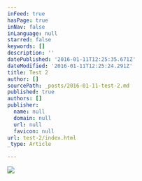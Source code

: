 ```yaml
---
inFeed: true
hasPage: true
inNav: false
inLanguage: null
starred: false
keywords: []
description: ''
datePublished: '2016-01-11T12:25:35.671Z'
dateModified: '2016-01-11T12:25:24.291Z'
title: Test 2
author: []
sourcePath: _posts/2016-01-11-test-2.md
published: true
authors: []
publisher:
  name: null
  domain: null
  url: null
  favicon: null
url: test-2/index.html
_type: Article

---
```

![](https://the-grid-user-content.s3-us-west-2.amazonaws.com/fa9479c9-2fa3-4cf2-b96c-ea2b41f3541b.jpg)